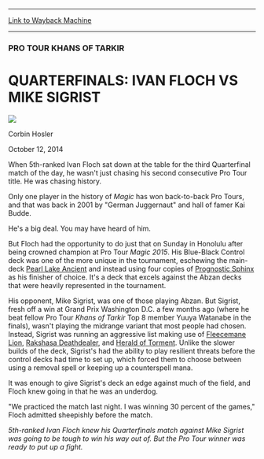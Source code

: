 
---
[Link to Wayback Machine](https://web.archive.org/web/20141015145748/http://magic.wizards.com/en/events/coverage/ptktk/quarterfinals-ivan-floch-vs-mike-sigrist-2014-10-12)

[_metadata_:description]:- "When 5th-ranked Ivan Floch sat down at the table for the third Quarterfinal match of the day, he wasn't just chasing his second consecutive Pro Tour title. He was chasing history.  Only one player in the history of Magic has won back-to-back Pro Tours, and that was back in 2001 by `German Juggernaut` and hall of famer Kai Budde. He's a big deal. You may have heard of him."
[_metadata_:generator]:- "Drupal 7 (http://drupal.org)"
[_metadata_:node]:- "287106"
[_metadata_:publish_date]:- "2014-10-12"
[_metadata_:source]:- "div-main"
[_metadata_:title]:- "QUARTERFINALS: IVAN FLOCH VS MIKE SIGRIST"
[_metadata_:wayback_capture_timestamp]:- "2014-10-15 14:57:48"
[_metadata_:wayback_raw_url]:- "https://web.archive.org/web/20141015145748id_/http://magic.wizards.com/en/events/coverage/ptktk/quarterfinals-ivan-floch-vs-mike-sigrist-2014-10-12"
[_metadata_:wayback_url]:- "http://magic.wizards.com/en/events/coverage/ptktk/quarterfinals-ivan-floch-vs-mike-sigrist-2014-10-12"
---





### PRO TOUR KHANS OF TARKIR


QUARTERFINALS: IVAN FLOCH VS MIKE SIGRIST
=========================================



![](https://media.magic.wizards.com/styles/auth_small/public/images/person/hosler.jpg)

Corbin Hosler




October 12, 2014
 










When 5th-ranked Ivan Floch sat down at the table for the third Quarterfinal match of the day, he wasn't just chasing his second consecutive Pro Tour title. He was chasing history.



 Only one player in the history of *Magic* has won back-to-back Pro Tours, and that was back in 2001 by "German Juggernaut" and hall of famer Kai Budde.



He's a big deal. You may have heard of him.



 But Floch had the opportunity to do just that on Sunday in Honolulu after being crowned champion at Pro Tour *Magic 2015*. His Blue-Black Control deck was one of the more unique in the tournament, eschewing the main-deck [Pearl Lake Ancient](http://gatherer.wizards.com/Pages/Card/Details.aspx?name=Pearl+Lake+Ancient) and instead using four copies of [Prognostic Sphinx](http://gatherer.wizards.com/Pages/Card/Details.aspx?name=Prognostic+Sphinx) as his finisher of choice. It's a deck that excels against the Abzan decks that were heavily represented in the tournament.




 His opponent, Mike Sigrist, was one of those playing Abzan. But Sigrist, fresh off a win at Grand Prix Washington D.C. a few months ago (where he beat fellow Pro Tour *Khans of Tarkir* Top 8 member Yuuya Watanabe in the finals), wasn't playing the midrange variant that most people had chosen. Instead, Sigrist was running an aggressive list making use of [Fleecemane Lion](http://gatherer.wizards.com/Pages/Card/Details.aspx?name=Fleecemane+Lion), [Rakshasa Deathdealer](http://gatherer.wizards.com/Pages/Card/Details.aspx?name=Rakshasa+Deathdealer), and [Herald of Torment](http://gatherer.wizards.com/Pages/Card/Details.aspx?name=Herald+of+Torment). Unlike the slower builds of the deck, Sigrist's had the ability to play resilient threats before the control decks had time to set up, which forced them to choose between using a removal spell or keeping up a counterspell mana.



It was enough to give Sigrist's deck an edge against much of the field, and Floch knew going in that he was an underdog.


"We practiced the match last night. I was winning 30 percent of the games," Floch admitted sheepishly before the match.




*5th-ranked Ivan Floch knew his Quarterfinals match against Mike Sigrist was going to be tough to win his way out of. But the Pro Tour winner was ready to put up a fight.*




  






 
 




  







